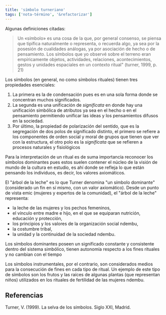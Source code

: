 ```yaml
---
title: 'símbolo turneriano'
tags: ['nota-término', '&refactorizar']
---
```


Algunas definiciones citadas:

>Un «símbolo» es una cosa de la que, por general consenso, se piensa que  tipifica naturalmente o representa, o recuerda algo, ya sea por la  posesión de cualidades análogas, ya por asociación de hecho o de  pensamiento. Los símbolos que yo observé sobre el terreno eran  empíricamente objetos, actividades, relaciones, acontecimientos, gestos y unidades espaciales en un contexto ritual" (turner, 1999, p. 21)

Los símbolos (en general, no como símbolos rituales) tienen tres propiedades esenciales: 

1. La primera es la de condensación pues es en una sola forma donde se concentran muchos significados. 
2. La segunda es una unificación de *significata* en donde hay  una unificación simbólica de atributos ya sea en el hecho o en el  pensamiento permitiendo unificar las ideas y los pensamientos difusos en la sociedad. 
3. Por último, la propiedad de polarización del sentido, que  es la segregación de dos polos de significado distinto, el primero se  refiere a los componentes de orden social y moral de grupos que tienen  que ver con la estructura, el otro polo es la *significata* que se  refieren a procesos naturales y fisiológicos

Para la interpretación de un ritual es de suma importancia reconocer  los símbolos dominantes pues estos suelen contener el núcleo de la  visión de mundo de la cultura en estudio, es ahí donde se refleja lo que están pensando los individuos, es decir, los valores axiomáticos.

El "árbol de la leche" es lo que Turner denomina "un símbolo  dominante" (considerado un fin en sí mismo, con un valor axiomático).  Desde un punto de vista emic (mujeres y expertos de la comunidad), el  "árbol de la leche" representa:

- la leche de las mujeres y los pechos femeninos,
- el vínculo entre madre e hijo, en el que se equiparan nutrición, educación y protección,
- los principios y los valores de la organización social ndembu,
- la costumbre tribal,
- la unidad y la continuidad de la sociedad ndembu.

Los símbolos dominantes poseen un significado constante y consistente dentro del sistema simbólico, tienen autonomía respecto a los fines  rituales y no cambian con el tiempo

Los símbolos instrumentales, por el contrario, son considerados  medios para la consecución de fines en cada tipo de ritual. Un ejemplo  de este tipo de símbolos son los frutos y las raíces de algunas plantas  (que representan niños) utilizados en los rituales de fertilidad de las  mujeres ndembu.

## Referencias 

Turner, V. (1999). La selva de los símbolos. Siglo XXI, Madrid.
